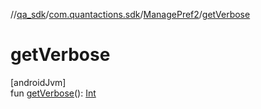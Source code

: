 //[qa_sdk](../../../index.md)/[com.quantactions.sdk](../index.md)/[ManagePref2](index.md)/[getVerbose](get-verbose.md)

# getVerbose

[androidJvm]\
fun [getVerbose](get-verbose.md)(): [Int](https://kotlinlang.org/api/latest/jvm/stdlib/kotlin/-int/index.html)
